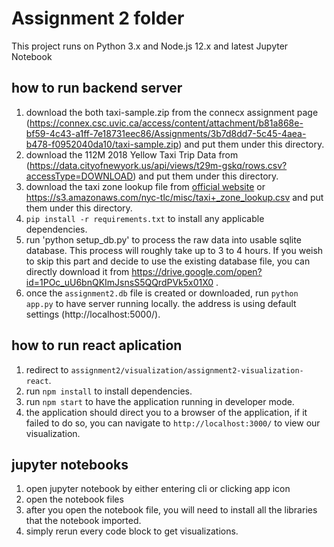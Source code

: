 # Assignment 2 folder

This project runs on Python 3.x and Node.js 12.x and latest Jupyter Notebook

## how to run backend server
1. download the both taxi-sample.zip from the connecx assignment page (https://connex.csc.uvic.ca/access/content/attachment/b81a868e-bf59-4c43-a1ff-7e18731eec86/Assignments/3b7d8dd7-5c45-4aea-b478-f0952040da10/taxi-sample.zip) and put them under this directory.
2. download the 112M 2018 Yellow Taxi Trip Data from (https://data.cityofnewyork.us/api/views/t29m-gskq/rows.csv?accessType=DOWNLOAD) and put them under this directory.
3. download the taxi zone lookup file from [official website](https://www1.nyc.gov/site/tlc/about/tlc-trip-record-data.page) or https://s3.amazonaws.com/nyc-tlc/misc/taxi+_zone_lookup.csv and put them under this directory.
4. `pip install -r requirements.txt` to install any applicable dependencies.
5. run 'python setup_db.py' to process the raw data into usable sqlite database. This process will roughly take up to 3 to 4 hours. If you weish to skip this part and decide to use the existing database file, you can directly download it from https://drive.google.com/open?id=1POc_uU6bnQKImJsnsS5QQrdPVk5x01X0 .
6. once the `assignment2.db` file is created or downloaded, run `python app.py` to have server running locally. the address is using default settings (http://localhost:5000/).

## how to run react aplication
1. redirect to `assignment2/visualization/assignment2-visualization-react`.
2. run `npm install` to install dependencies.
3. run `npm start` to have the application running in developer mode.
4. the application should direct you to a browser of the application, if it failed to do so, you can navigate to `http://localhost:3000/` to view our visualization.

## jupyter notebooks
1. open jupyter notebook by either entering cli or clicking app icon
2. open the notebook files
3. after you open the notebook file, you will need to install all the libraries that the notebook imported.
4. simply rerun every code block to get visualizations.
